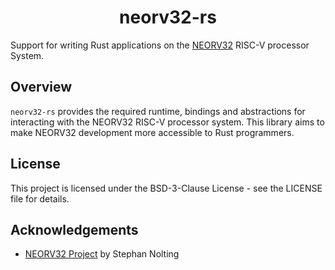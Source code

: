 <h1 align="center">neorv32-rs</h1>

Support for writing Rust applications on the
[NEORV32](https://github.com/stnolting/neorv32) RISC-V processor System.

## Overview

`neorv32-rs` provides the required runtime, bindings and abstractions for
interacting with the NEORV32 RISC-V processor system. This library aims to make
NEORV32 development more accessible to Rust programmers.

## License

This project is licensed under the BSD-3-Clause License - see the LICENSE file
for details.

## Acknowledgements

- [NEORV32 Project](https://github.com/stnolting/neorv32) by Stephan Nolting
